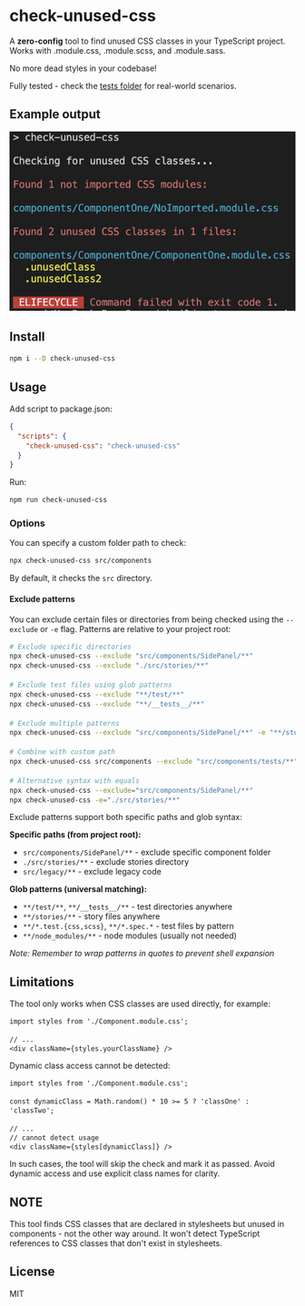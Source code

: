# check-unused-css

A **zero-config** tool to find unused CSS classes in your TypeScript project. Works with .module.css, .module.scss, and .module.sass.

No more dead styles in your codebase!

Fully tested - check the [tests folder](./src/__tests__/) for real-world scenarios.

## Example output

![Example output](./exampleOutput.png)

## Install

```bash
npm i --D check-unused-css
```

## Usage

Add script to package.json:

```json
{
  "scripts": {
    "check-unused-css": "check-unused-css"
  }
}
```

Run:

```bash
npm run check-unused-css
```

### Options

You can specify a custom folder path to check:

```bash
npx check-unused-css src/components
```

By default, it checks the `src` directory.

#### Exclude patterns

You can exclude certain files or directories from being checked using the `--exclude` or `-e` flag. Patterns are relative to your project root:

```bash
# Exclude specific directories
npx check-unused-css --exclude "src/components/SidePanel/**"
npx check-unused-css --exclude "./src/stories/**"

# Exclude test files using glob patterns
npx check-unused-css --exclude "**/test/**"
npx check-unused-css --exclude "**/__tests__/**"

# Exclude multiple patterns
npx check-unused-css --exclude "src/components/SidePanel/**" -e "**/stories/**"

# Combine with custom path
npx check-unused-css src/components --exclude "src/components/tests/**"

# Alternative syntax with equals
npx check-unused-css --exclude="src/components/SidePanel/**"
npx check-unused-css -e="./src/stories/**"
```

Exclude patterns support both specific paths and glob syntax:

**Specific paths (from project root):**
- `src/components/SidePanel/**` - exclude specific component folder
- `./src/stories/**` - exclude stories directory
- `src/legacy/**` - exclude legacy code

**Glob patterns (universal matching):**
- `**/test/**`, `**/__tests__/**` - test directories anywhere
- `**/stories/**` - story files anywhere
- `**/*.test.{css,scss}`, `**/*.spec.*` - test files by pattern
- `**/node_modules/**` - node modules (usually not needed)

*Note: Remember to wrap patterns in quotes to prevent shell expansion*


## Limitations

The tool only works when CSS classes are used directly, for example:

```tsx
import styles from './Component.module.css';

// ...
<div className={styles.yourClassName} />
```

Dynamic class access cannot be detected:

```tsx
import styles from './Component.module.css';

const dynamicClass = Math.random() * 10 >= 5 ? 'classOne' : 'classTwo';

// ...
// cannot detect usage
<div className={styles[dynamicClass]} />
```

In such cases, the tool will skip the check and mark it as passed. Avoid dynamic access and use explicit class names for clarity.

## NOTE
This tool finds CSS classes that are declared in stylesheets but unused in components - not the other way around. It won't detect TypeScript references to CSS classes that don't exist in stylesheets.

## License

MIT
